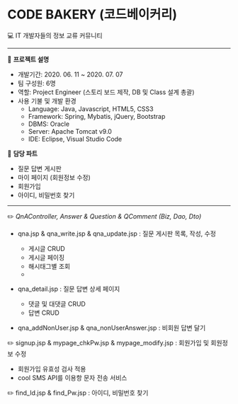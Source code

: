 # CODE BAKERY (코드베이커리)
💻 IT 개발자들의 정보 교류 커뮤니티

* * *
🔖 **프로젝트 설명**
  - 개발기간: 2020. 06. 11 ~ 2020. 07. 07
  - 팀 구성원: 6명
  - 역할: Project Engineer (스토리 보드 제작, DB 및 Class 설계 총괄)
  - 사용 기불 및 개발 환경
    - Language: Java, Javascript, HTML5, CSS3
    - Framework: Spring, Mybatis, jQuery, Bootstrap
    - DBMS: Oracle
    - Server: Apache Tomcat v9.0
    - IDE: Eclipse, Visual Studio Code
    
🔖 **담당 파트**
  - 질문 답변 게시판
  - 마이 페이지 (회원정보 수정)
  - 회원가입
  - 아이디, 비밀번호 찾기
* * *
✏️ _QnAController, Answer & Question & QComment (Biz, Dao, Dto)_
- qna.jsp & qna_write.jsp & qna_update.jsp : 질문 게시판 목록, 작성, 수정
  - 게시글 CRUD
  - 게시글 페이징
  - 해시태그별 조회
  - 
- qna_detail.jsp : 질문 답변 상세 페이지
  - 댓글 및 대댓글 CRUD
  - 답변 CRUD
  
- qna_addNonUser.jsp & qna_nonUserAnswer.jsp : 비회원 답변 달기
  
✏️ signup.jsp & mypage_chkPw.jsp & mypage_modify.jsp : 회원가입 및 회원정보 수정
  - 회원가입 유효성 검사 적용
  - cool SMS API를 이용항 문자 전송 서비스
  
✏️ find_Id.jsp & find_Pw.jsp : 아이디, 비밀번호 찾기


